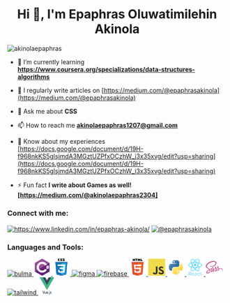 <h1 align="center">Hi 👋, I'm Epaphras Oluwatimilehin Akinola</h1>
<p align="left"> <img src="https://komarev.com/ghpvc/?username=akinolaepaphras&label=Profile%20views&color=0e75b6&style=flat" alt="akinolaepaphras" /> </p>

- 🌱 I’m currently learning **https://www.coursera.org/specializations/data-structures-algorithms**

- 📝 I regularly write articles on [https://medium.com/@epaphrasakinola](https://medium.com/@epaphrasakinola)

- 💬 Ask me about **CSS**

- 📫 How to reach me **akinolaepaphras1207@gmail.com**

- 📄 Know about my experiences [https://docs.google.com/document/d/19H-f968nkKS5glsjmdA3MGztUZPfxOCzhW_i3x35xvg/edit?usp=sharing](https://docs.google.com/document/d/19H-f968nkKS5glsjmdA3MGztUZPfxOCzhW_i3x35xvg/edit?usp=sharing)

- ⚡ Fun fact **I write about Games as well! [https://medium.com/@akinolaepaphras2304]**

<h3 align="left">Connect with me:</h3>
<p align="left">
<a href="https://linkedin.com/in/https://www.linkedin.com/in/epaphras-akinola/" target="blank"><img align="center" src="https://raw.githubusercontent.com/rahuldkjain/github-profile-readme-generator/master/src/images/icons/Social/linked-in-alt.svg" alt="https://www.linkedin.com/in/epaphras-akinola/" height="30" width="40" /></a>
<a href="https://medium.com/@epaphrasakinola" target="blank"><img align="center" src="https://raw.githubusercontent.com/rahuldkjain/github-profile-readme-generator/master/src/images/icons/Social/medium.svg" alt="@epaphrasakinola" height="30" width="40" /></a>
</p>

<h3 align="left">Languages and Tools:</h3>
<p align="left"> <a href="https://bulma.io/" target="_blank" rel="noreferrer"> <img src="https://raw.githubusercontent.com/gilbarbara/logos/804dc257b59e144eaca5bc6ffd16949752c6f789/logos/bulma.svg" alt="bulma" width="40" height="40"/> </a> <a href="https://www.w3schools.com/cs/" target="_blank" rel="noreferrer"> <img src="https://raw.githubusercontent.com/devicons/devicon/master/icons/csharp/csharp-original.svg" alt="csharp" width="40" height="40"/> </a> <a href="https://www.w3schools.com/css/" target="_blank" rel="noreferrer"> <img src="https://raw.githubusercontent.com/devicons/devicon/master/icons/css3/css3-original-wordmark.svg" alt="css3" width="40" height="40"/> </a> <a href="https://www.figma.com/" target="_blank" rel="noreferrer"> <img src="https://www.vectorlogo.zone/logos/figma/figma-icon.svg" alt="figma" width="40" height="40"/> </a> <a href="https://firebase.google.com/" target="_blank" rel="noreferrer"> <img src="https://www.vectorlogo.zone/logos/firebase/firebase-icon.svg" alt="firebase" width="40" height="40"/> </a> <a href="https://www.w3.org/html/" target="_blank" rel="noreferrer"> <img src="https://raw.githubusercontent.com/devicons/devicon/master/icons/html5/html5-original-wordmark.svg" alt="html5" width="40" height="40"/> </a> <a href="https://developer.mozilla.org/en-US/docs/Web/JavaScript" target="_blank" rel="noreferrer"> <img src="https://raw.githubusercontent.com/devicons/devicon/master/icons/javascript/javascript-original.svg" alt="javascript" width="40" height="40"/> </a> <a href="https://www.python.org" target="_blank" rel="noreferrer"> <img src="https://raw.githubusercontent.com/devicons/devicon/master/icons/python/python-original.svg" alt="python" width="40" height="40"/> </a> <a href="https://reactjs.org/" target="_blank" rel="noreferrer"> <img src="https://raw.githubusercontent.com/devicons/devicon/master/icons/react/react-original-wordmark.svg" alt="react" width="40" height="40"/> </a> <a href="https://sass-lang.com" target="_blank" rel="noreferrer"> <img src="https://raw.githubusercontent.com/devicons/devicon/master/icons/sass/sass-original.svg" alt="sass" width="40" height="40"/> </a> <a href="https://tailwindcss.com/" target="_blank" rel="noreferrer"> <img src="https://www.vectorlogo.zone/logos/tailwindcss/tailwindcss-icon.svg" alt="tailwind" width="40" height="40"/> </a> <a href="https://vuejs.org/" target="_blank" rel="noreferrer"> <img src="https://raw.githubusercontent.com/devicons/devicon/master/icons/vuejs/vuejs-original-wordmark.svg" alt="vuejs" width="40" height="40"/> </a> </p>


